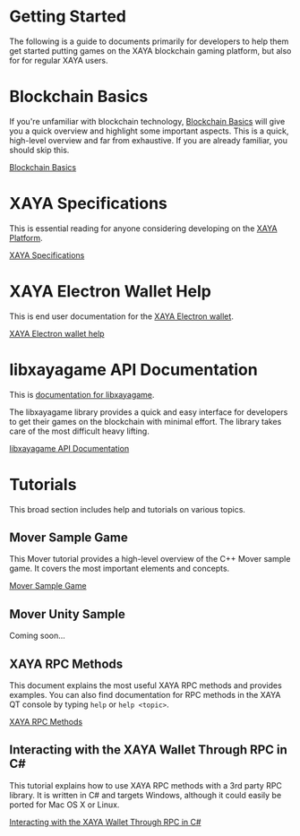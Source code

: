 # Getting Started

The following is a guide to documents primarily for developers to help them get started putting games on the XAYA blockchain gaming platform, but also for for regular XAYA users. 

# Blockchain Basics

If you're unfamiliar with blockchain technology, [Blockchain Basics]() will give you a quick overview and highlight some important aspects. This is a quick, high-level overview and far from exhaustive. If you are already familiar, you should skip this.

[Blockchain Basics](Blockchain%20General.md)

# XAYA Specifications

This is essential reading for anyone considering developing on the [XAYA Platform]().

[XAYA Specifications](https://github.com/xaya/xaya_docs)

# XAYA Electron Wallet Help

This is end user documentation for the [XAYA Electron wallet](C:\slate).

[XAYA Electron wallet help]()

# libxayagame API Documentation

This is [documentation for libxayagame](). 

The libxayagame library provides a quick and easy interface for developers to get their games on the blockchain with minimal effort. The library takes care of the most difficult heavy lifting. 

[libxayagame API Documentation]()

# Tutorials

This broad section includes help and tutorials on various topics.  

## Mover Sample Game

This Mover tutorial provides a high-level overview of the C++ Mover sample game. It covers the most important elements and concepts. 

[Mover Sample Game](Mover.md)

## Mover Unity Sample

Coming soon...

## XAYA RPC Methods

This document explains the most useful XAYA RPC methods and provides examples. You can also find documentation for RPC methods in the XAYA QT console by typing `help` or `help <topic>`.

[XAYA RPC Methods](XAYA%20RPC%20Methods.md)

## Interacting with the XAYA Wallet Through RPC in C#

This tutorial explains how to use XAYA RPC methods with a 3rd party RPC library. It is written in C# and targets Windows, although it could easily be ported for Mac OS X or Linux. 

[Interacting with the XAYA Wallet Through RPC in C#](RPC%20Windows%20C%23%20Tutorial/XAYA%20RPC%20Tutorial.md)



